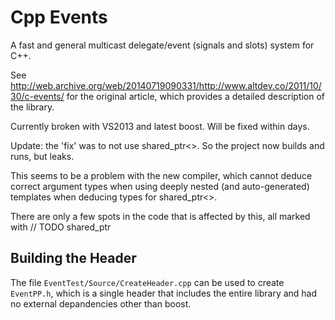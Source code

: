 # Cpp Events

A fast and general multicast delegate/event (signals and slots) system for C++.

See http://web.archive.org/web/20140719090331/http://www.altdev.co/2011/10/30/c-events/ for the original article, which
provides a detailed description of the library.

Currently broken with VS2013 and latest boost. Will be fixed within days.

Update: the 'fix' was to not use shared\_ptr<>. So the project now builds and runs, but leaks.

This seems to be a problem with the new compiler, which cannot deduce correct argument types when using deeply nested (and auto-generated) templates when deducing types for shared\_ptr<>.

There are only a few spots in the code that is affected by this, all marked with // TODO shared\_ptr

## Building the Header

The file `EventTest/Source/CreateHeader.cpp` can be used to create `EventPP.h`, which is a single header that includes the entire library and had no external depandencies other than boost.

